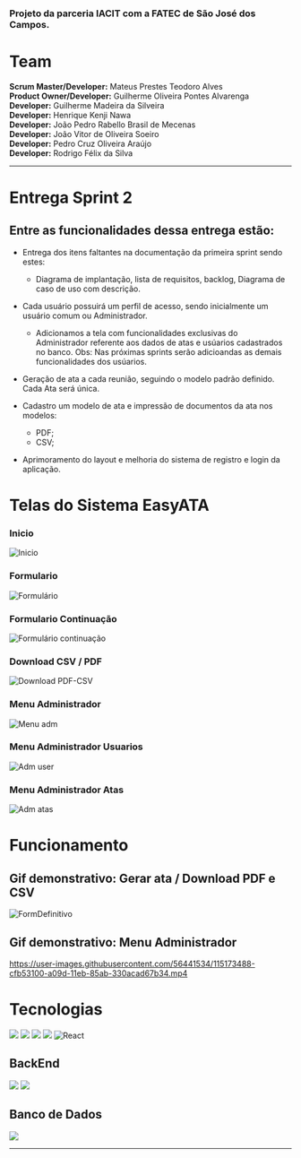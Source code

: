 ### Projeto da parceria IACIT com a FATEC de São José dos Campos. 


# Team
**Scrum Master/Developer:** Mateus Prestes Teodoro Alves</br>
**Product Owner/Developer:** Guilherme Oliveira Pontes Alvarenga  
**Developer:** Guilherme Madeira da Silveira  
**Developer:** Henrique Kenji Nawa  
**Developer:** João Pedro Rabello Brasil de Mecenas</br>
**Developer:** João Vitor de Oliveira Soeiro</br>
**Developer:** Pedro Cruz Oliveira Araújo</br>
**Developer:** Rodrigo Félix da Silva 

<hr>

# Entrega Sprint 2
## Entre as funcionalidades dessa entrega estão:
* Entrega dos itens faltantes na documentação da primeira sprint sendo estes:
  - Diagrama de implantação, lista de requisitos, backlog, Diagrama de caso de uso com descrição.
* Cada usuário possuirá um perfil de acesso, sendo inicialmente um usuário comum ou Administrador.
  - Adicionamos a tela com funcionalidades exclusivas do Administrador referente aos dados de atas e usúarios cadastrados no banco.
  Obs: Nas próximas sprints serão adicioandas as demais funcionalidades dos usúarios.
  
* Geração de ata a cada reunião, seguindo o modelo padrão definido. Cada Ata será única.

* Cadastro um modelo de ata e impressão de documentos da ata nos modelos:
  - PDF;
  - CSV;
 
* Aprimoramento do layout e melhoria do sistema de registro e login da aplicação.

# Telas do Sistema EasyATA

### Inicio
![Inicio](https://user-images.githubusercontent.com/56441534/115172413-9aa7df00-a09b-11eb-8636-e3a9e830eae7.jpeg)

### Formulario 
![Formulário](https://user-images.githubusercontent.com/56441534/115172435-a72c3780-a09b-11eb-9885-72a93cf66ac1.jpeg)

### Formulario Continuação
![Formulário continuação](https://user-images.githubusercontent.com/56441534/115172457-b317f980-a09b-11eb-97be-537deb1d5e51.jpeg)

### Download CSV  / PDF
![Download PDF-CSV](https://user-images.githubusercontent.com/56441534/115172475-be6b2500-a09b-11eb-9f56-c3a237c4fd5f.jpeg)

### Menu Administrador
![Menu adm](https://user-images.githubusercontent.com/56441534/115172521-d5117c00-a09b-11eb-891d-92c463a8ea40.jpeg)

### Menu Administrador Usuarios
![Adm user](https://user-images.githubusercontent.com/56441534/115172547-e064a780-a09b-11eb-8cdc-7c5945551b60.jpeg)

### Menu Administrador Atas
![Adm atas](https://user-images.githubusercontent.com/56441534/115172572-ebb7d300-a09b-11eb-89ec-67df9b68ab36.jpeg)

# Funcionamento 

## Gif demonstrativo: Gerar ata / Download PDF e CSV

![FormDefinitivo](https://user-images.githubusercontent.com/56441534/115173423-a5637380-a09d-11eb-9005-ac801c46a422.gif)

## Gif demonstrativo: Menu Administrador

https://user-images.githubusercontent.com/56441534/115173488-cfb53100-a09d-11eb-85ab-330acad67b34.mp4

# Tecnologias
<img src="https://img.shields.io/badge/HTML5-E34F26?style=for-the-badge&logo=html5&logoColor=white"> <img src="https://img.shields.io/badge/CSS3-1572B6?style=for-the-badge&logo=css3&logoColor=white"> <img src="https://img.shields.io/badge/JavaScript-F7DF1E?style=for-the-badge&logo=javascript&logoColor=black"> <img src="https://img.shields.io/badge/SASS%20-hotpink.svg?&style=for-the-badge&logo=SASS&logoColor=white%22/%3E"> <img alt="React" src="https://img.shields.io/badge/react%20-%2320232a.svg?&style=for-the-badge&logo=react&logoColor=%2361DAFB"/>

## BackEnd

<img src="https://img.shields.io/badge/Spring-6DB33F?style=for-the-badge&logo=spring&logoColor=white"> <img src="https://img.shields.io/badge/Java-ED8B00?style=for-the-badge&logo=java&logoColor=white">

## Banco de Dados 

<img src="https://img.shields.io/badge/MySQL-00000F?style=for-the-badge&logo=mysql&logoColor=white">
<hr>



